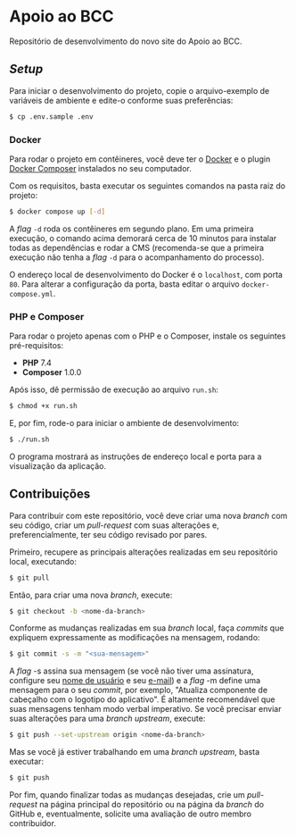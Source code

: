 # Apoio ao BCC

Repositório de desenvolvimento do novo site do Apoio ao BCC.

## *Setup*

Para iniciar o desenvolvimento do projeto, copie o arquivo-exemplo de variáveis de ambiente e edite-o conforme suas
preferências:

```bash
$ cp .env.sample .env
```

### Docker

Para rodar o projeto em contêineres, você deve ter o [Docker](https://docs.docker.com/get-docker/) e o plugin 
[Docker Composer](https://docs.docker.com/compose/install/linux/) instalados no seu computador.

Com os requisitos, basta executar os seguintes comandos na pasta raiz do projeto:

```bash
$ docker compose up [-d]
```

A *flag* `-d` roda os contêineres em segundo plano. Em uma primeira execução, o comando acima demorará cerca
de 10 minutos para instalar todas as dependências e rodar a CMS (recomenda-se que a primeira execução não tenha a *flag*
`-d` para o acompanhamento do processo).

O endereço local de desenvolvimento do Docker é o `localhost`, com porta `80`. Para alterar a configuração da porta,
basta editar o arquivo `docker-compose.yml`.

### PHP e Composer

Para rodar o projeto apenas com o PHP e o Composer, instale os seguintes pré-requisitos:

- **PHP** 7.4
- **Composer** 1.0.0

Após isso, dê permissão de execução ao arquivo `run.sh`:

```bash
$ chmod +x run.sh
```

E, por fim, rode-o para iniciar o ambiente de desenvolvimento:

```bash
$ ./run.sh
```

O programa mostrará as instruções de endereço local e porta para a visualização da aplicação. 

## Contribuições

Para contribuir com este repositório, você deve criar uma nova *branch* com seu código, criar um *pull-request* com suas alterações e, preferencialmente, ter seu código revisado por pares. 

Primeiro, recupere as principais alterações realizadas em seu repositório local, executando:

```bash
$ git pull
```

Então, para criar uma nova *branch*, execute:

```bash
$ git checkout -b <nome-da-branch>
```

Conforme as mudanças realizadas em sua *branch* local, faça *commits* que expliquem expressamente as modificações na mensagem, rodando:

```bash
$ git commit -s -m "<sua-mensagem>"
```

A *flag* -s assina sua mensagem (se você não tiver uma assinatura, configure seu [nome de usuário](https://docs.github.com/en/get-started/getting-started-with-git/setting-your-username-in-git)
e seu [e-mail](https://docs.github.com/en/github-ae@latest/account-and-profile/setting-up-and-managing-your-personal-account-on-github/managing-email-preferences/setting-your-commit-email-address))
e a *flag* -m define uma mensagem para o seu *commit*, por exemplo, "Atualiza componente de cabeçalho com o logotipo do aplicativo". É altamente recomendável que suas mensagens tenham modo verbal imperativo.
Se você precisar enviar suas alterações para uma *branch upstream*, execute:

```bash
$ git push --set-upstream origin <nome-da-branch>
```

Mas se você já estiver trabalhando em uma *branch upstream*, basta executar:

```bash
$ git push
```

Por fim, quando finalizar todas as mudanças desejadas, crie um *pull-request* na página principal do repositório ou na página da *branch* do GitHub e, eventualmente, solicite uma avaliação de outro membro contribuidor.
